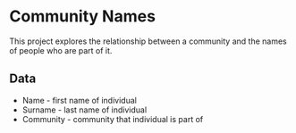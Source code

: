 # Community Names

This project explores the relationship between a community and the names of people who are part of it.

## Data

* Name - first name of individual
* Surname - last name of individual
* Community - community that individual is part of